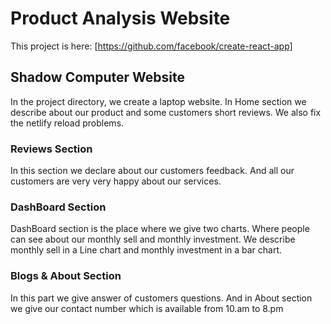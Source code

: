 # Product Analysis Website

This project is here:  [https://github.com/facebook/create-react-app]

## Shadow Computer Website

In the project directory, we create a laptop website. In Home section we describe about our product and some customers short reviews. We also fix the netlify reload problems.

### Reviews Section

In this section we declare about our customers feedback. And all our customers are very very happy about our services.


### DashBoard Section

DashBoard section is the place where we give two charts. Where people can see about our monthly sell and monthly investment. We describe monthly sell in a Line chart and monthly investment in a bar chart.

### Blogs & About Section

In this part we give answer of customers questions. And in About section we give our contact number which is available from 10.am to 8.pm